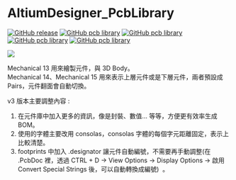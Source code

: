 AltiumDesigner_PcbLibrary
=========================
[![GitHub release](https://img.shields.io/github/release/KitSprout/AltiumDesigner_PcbLibrary.svg)](https://github.com/KitSprout/AltiumDesigner_PcbLibrary/releases)
[![GitHub pcb library](https://img.shields.io/badge/pcb%20library-%20v3.7-yellow.svg)](https://github.com/KitSprout/AltiumDesigner_PcbLibrary/releases/tag/v3.7)
[![GitHub pcb library](https://img.shields.io/badge/pcb%20library-%20v2.18-yellow.svg)](https://github.com/KitSprout/AltiumDesigner_PcbLibrary/releases/tag/v2.18)
[![GitHub pcb library](https://img.shields.io/badge/pcb%20library-%20v1.9-yellow.svg)](https://github.com/KitSprout/AltiumDesigner_PcbLibrary/releases/tag/v1.9)
[![GitHub pcb library](https://img.shields.io/badge/pcb%20library-%20v0.12-yellow.svg)](https://github.com/KitSprout/AltiumDesigner_PcbLibrary/releases/tag/v0.12)
  
<img src="https://lh6.googleusercontent.com/-Yn64tjOW7Vo/U-jG4QG0ZGI/AAAAAAAAKM8/2cyZLPPg3cU/s1600/Package.png" />

Mechanical 13 用來繪製元件，與 3D Body。  
Mechanical 14、Mechanical 15 用來表示上層元件或是下層元件，兩者預設成 Pairs，元件翻面會自動切換。  

v3 版本主要調整內容 :  
1. 在元件庫中加入更多的資訊，像是封裝、數值... 等等，方便更有效率生成 BOM。  
2. 使用的字體主要改用 consolas，consolas 字體的每個字元距離固定，表示上比較清楚。  
3. footprints 中加入 .designator 讓元件自動編號，不需要再手動調整(在 .PcbDoc 裡，透過 CTRL + D -> View Options -> Display Options -> 啟用 Convert Special Strings 後，可以自動轉換成編號)  。
